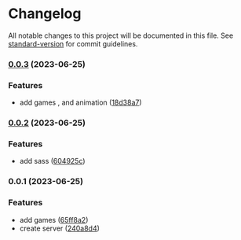 # Changelog

All notable changes to this project will be documented in this file. See [standard-version](https://github.com/conventional-changelog/standard-version) for commit guidelines.

### [0.0.3](https://github.com/mategavran32/casino/compare/v0.0.2...v0.0.3) (2023-06-25)


### Features

* add games , and animation ([18d38a7](https://github.com/mategavran32/casino/commit/18d38a74f259234d4b10ecd6aa62deecab2a59b1))

### [0.0.2](https://github.com/mategavran32/casino/compare/v0.0.1...v0.0.2) (2023-06-25)


### Features

* add sass ([604925c](https://github.com/mategavran32/casino/commit/604925c304de77bb49b5ae9e9120da64aba4457e))

### 0.0.1 (2023-06-25)


### Features

* add games ([65ff8a2](https://github.com/mategavran32/casino/commit/65ff8a24674ebf36dc843891b956e0b35103fd15))
* create server ([240a8d4](https://github.com/mategavran32/casino/commit/240a8d45989e826254025dfd3e73f18ff7294749))
